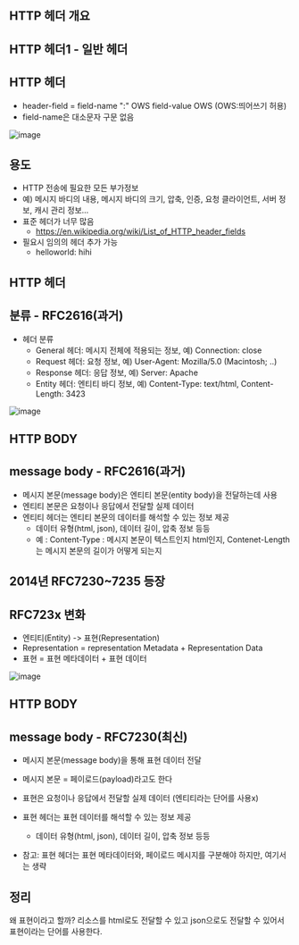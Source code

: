 ## HTTP 헤더 개요

## HTTP 헤더1 - 일반 헤더

## HTTP 헤더
+ header-field = field-name ":" OWS field-value OWS (OWS:띄어쓰기 허용)
+ field-name은 대소문자 구문 없음

![image](https://user-images.githubusercontent.com/49984996/103455609-f0958880-4d31-11eb-8e95-d57830c0d34f.png)

## 용도

+ HTTP 전송에 필요한 모든 부가정보
+ 예) 메시지 바디의 내용, 메시지 바디의 크기, 압축, 인증, 요청 클라이언트, 서버 정보, 캐시 관리 정보...
+ 표준 헤더가 너무 많음
  - https://en.wikipedia.org/wiki/List_of_HTTP_header_fields
+ 필요시 임의의 헤더 추가 가능
  - helloworld: hihi

## HTTP 헤더
## 분류 - RFC2616(과거)

+ 헤더 분류
  - General 헤더: 메시지 전체에 적용되는 정보, 예) Connection: close
  - Request 헤더: 요청 정보, 예) User-Agent: Mozilla/5.0 (Macintosh; ..)
  - Response 헤더: 응답 정보, 예) Server: Apache
  - Entity 헤더: 엔티티 바디 정보, 예) Content-Type: text/html, Content-Length: 3423

![image](https://user-images.githubusercontent.com/49984996/103455699-70bbee00-4d32-11eb-9a50-8abf1d684556.png)

## HTTP BODY
## message body - RFC2616(과거)

+ 메시지 본문(message body)은 엔티티 본문(entity body)을 전달하는데 사용
+ 엔티티 본문은 요청이나 응답에서 전달할 실제 데이터
+ 엔티티 헤더는 엔티티 본문의 데이터를 해석할 수 있는 정보 제공
  - 데이터 유형(html, json), 데이터 길이, 압축 정보 등등
  - 예 : Content-Type : 메시지 본문이 텍스트인지 html인지, Contenet-Length는 메시지 본문의 길이가 어떻게 되는지 

## 2014년 RFC7230~7235 등장

## RFC723x 변화
+ 엔티티(Entity) -> 표현(Representation)
+ Representation = representation Metadata + Representation Data
+ 표현 = 표현 메타데이터 + 표현 데이터

![image](https://user-images.githubusercontent.com/49984996/103455777-40288400-4d33-11eb-9162-cb26d9fdb90e.png)

## HTTP BODY
## message body - RFC7230(최신)

+ 메시지 본문(message body)을 통해 표현 데이터 전달

+ 메시지 본문 = 페이로드(payload)라고도 한다

+ 표현은 요청이나 응답에서 전달할 실제 데이터 (엔티티라는 단어를 사용x)

+ 표현 헤더는 표현 데이터를 해석할 수 있는 정보 제공

  - 데이터 유형(html, json), 데이터 길이, 압축 정보 등등
  
+ 참고: 표현 헤더는 표현 메타데이터와, 페이로드 메시지를 구분해야 하지만, 여기서는 생략

## 정리

왜 표현이라고 할까? 리소스를 html로도 전달할 수 있고 json으로도 전달할 수 있어서 표현이라는 단어를 사용한다.



